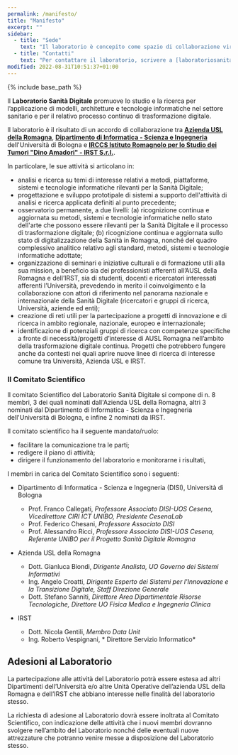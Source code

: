 ```yaml
---
permalink: /manifesto/
title: "Manifesto"
excerpt: ""
sidebar:
  - title: "Sede"
    text: "Il laboratorio è concepito come spazio di collaborazione virtuale. Utilizza spazi di lavoro fisici presso il Campus di Cesena dell'Università di Bologna e presso AUSL della Romagna"
  - title: "Contatti"
    text: "Per contattare il laboratorio, scrivere a [laboratoriosanitadigitale@gmail.com](mailto:laboratoriosanitadigitale@gmail.com)"
modified: 2022-08-31T10:51:37+01:00
---
```


{% include base_path %}
<!--{% include toc %}-->

Il **Laboratorio Sanità Digitale** promuove lo studio e la ricerca per l’applicazione di modelli, architetture e tecnologie informatiche nel settore sanitario e per il relativo processo continuo di trasformazione digitale.

Il laboratorio è il risultato di un accordo di collaborazione tra **[Azienda USL della Romagna](https://www.auslromagna.it/)**, **[Dipartimento di Informatica - Scienza e Ingegneria](https://disi.unibo.it/it)** dell'Università di Bologna e **[IRCCS Istituto Romagnolo per lo Studio dei Tumori "Dino Amadori" - IRST S.r.l.](https://www.irst.emr.it/it/)**.

In particolare, le sue attività si articolano in:

* analisi e ricerca su temi di interesse relativi a metodi, piattaforme, sistemi e tecnologie informatiche rilevanti per la Sanità Digitale;
* progettazione e sviluppo prototipale di sistemi a supporto dell'attività di analisi e ricerca applicata definiti al punto precedente;
* osservatorio permanente, a due livelli: (a) ricognizione continua e aggiornata su metodi, sistemi e tecnologie informatiche nello stato dell'arte che possono essere rilevanti per la Sanità Digitale e il processo di trasformazione digitale; (b) ricognizione continua e aggiornata sullo stato di digitalizzazione della Sanità in Romagna, nonché del quadro complessivo analitico relativo agli standard, metodi, sistemi e tecnologie informatiche adottate;
* organizzazione di seminari e iniziative culturali e di formazione utili alla sua mission, a beneficio sia dei professionisti afferenti all’AUSL della Romagna e dell’IRST, sia di studenti, docenti e ricercatori interessati afferenti l’Università, prevedendo in merito il coinvolgimento e la collaborazione con attori di riferimento nel panorama nazionale e internazionale della Sanità Digitale (ricercatori e gruppi di ricerca, Università, aziende ed enti);
* creazione di reti utili per la partecipazione a progetti di innovazione e di ricerca in ambito regionale, nazionale, europeo e internazionale;
* identificazione di potenziali gruppi di ricerca con competenze specifiche a fronte di necessità/progetti d’interesse di AUSL Romagna nell’ambito della trasformazione digitale continua. Progetti che potrebbero fungere anche da contesti nei quali aprire nuove linee di ricerca di interesse comune tra Università, Azienda USL e IRST.

### Il Comitato Scientifico

Il comitato Scientifico del Laboratorio Sanità Digitale si compone di n. 8 membri, 3 dei quali nominati dall'Azienda USL della Romagna, altri 3 nominati dal Dipartimento di Informatica - Scienza e Ingegneria dell'Università di Bologna, e infine 2 nominati da IRST.

Il comitato scientifico ha il seguente mandato/ruolo:
* facilitare la comunicazione tra le parti;
* redigere il piano di attività;
* dirigere il funzionamento del laboratorio e monitorarne i risultati,

I membri in carica del Comitato Scientifico sono i seguenti:

* Dipartimento di Informatica - Scienza e Ingegneria (DISI), Università di Bologna
	* Prof. Franco Callegati, *Professore Associato DISI-UOS Cesena, Vicedirettore CIRI ICT UNIBO, Presidente CesenaLab*
	* Prof. Federico Chesani, *Professore Associato DISI*
	* Prof. Alessandro Ricci, *Professore Associato DISI-UOS Cesena, Referente UNIBO per il Progetto Sanità Digitale Romagna*
	
* Azienda USL della Romagna
	* Dott. Gianluca Biondi, *Dirigente Analista, UO Governo dei Sistemi Informativi*
	* Ing. Angelo Croatti, *Dirigente Esperto dei Sistemi per l'Innovazione e la Transizione Digitale, Staff Direzione Generale*
	* Dott. Stefano Sanniti, *Direttore Area Dipartimentale Risorse Tecnologiche, Direttore UO Fisica Medica e Ingegneria Clinica*
	
* IRST
	* Dott. Nicola Gentili, *Membro Data Unit*
	* Ing. Roberto Vespignani, * Direttore Servizio Informatico*

## Adesioni al Laboratorio

La partecipazione alle attività del Laboratorio potrà essere estesa ad altri Dipartimenti dell’Università e/o altre Unità Operative dell’azienda USL della Romagna e dell’IRST che abbiano interesse nelle finalità del laboratorio stesso.

La richiesta di adesione al Laboratorio dovrà essere inoltrata al Comitato Scientifico, con indicazione delle attività che i nuovi membri dovranno svolgere nell’ambito del Laboratorio nonché delle eventuali nuove attrezzature che potranno venire messe a disposizione del Laboratorio stesso.


